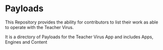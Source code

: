 # Payloads
This Repository provides the ability for contributors to list their work as able to operate with the Teacher Virus.

It is a directory of Payloads for the Teacher Virus App and includes Apps, Engines and Content
